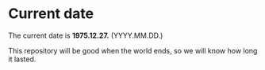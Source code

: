 # Current date

The current date is **1975.12.27.** (YYYY.MM.DD.)

This repository will be good when the world ends, so we will know how long it lasted.